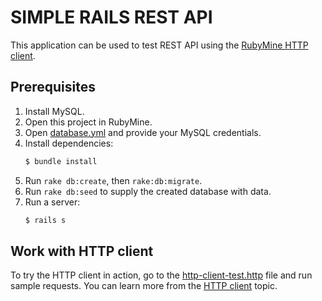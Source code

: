 # SIMPLE RAILS REST API

This application can be used to test REST API using the [RubyMine HTTP client](https://www.jetbrains.com/help/ruby/http-client-in-product-code-editor.html).

## Prerequisites
1. Install MySQL.
2. Open this project in RubyMine.
2. Open [database.yml](config/database.yml) and provide your MySQL credentials.
3. Install dependencies:
    ```bash
    $ bundle install
    ```
4. Run `rake db:create`, then `rake:db:migrate`.
5. Run `rake db:seed` to supply the created database with data.
6. Run a server:
    ```bash
    $ rails s
    ```

## Work with HTTP client
To try the HTTP client in action, go to the [http-client-test.http](http-client-test.http) file and run sample requests. 
You can learn more from the [HTTP client](https://www.jetbrains.com/help/ruby/http-client-in-product-code-editor.html) topic.